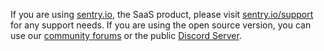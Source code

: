 If you are using [sentry.io](https://sentry.io), the SaaS product, please visit [sentry.io/support](https://sentry.io/support) for any support needs. If you are using the open source version, you can use our [community forums](https://github.com/getsentry/sentry/discussions) or the public [Discord Server](https://discord.gg/6c52wN7).

